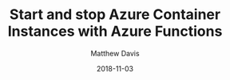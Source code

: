 ---
title: Start and stop Azure Container Instances with Azure Functions
author: Matthew Davis
date: 2018-11-03
excerpt: 
categories: 
    - powershell
tags:
    - powershell
    - azure
    - azure functions
    - aci
    - azure container instances
published: false
---